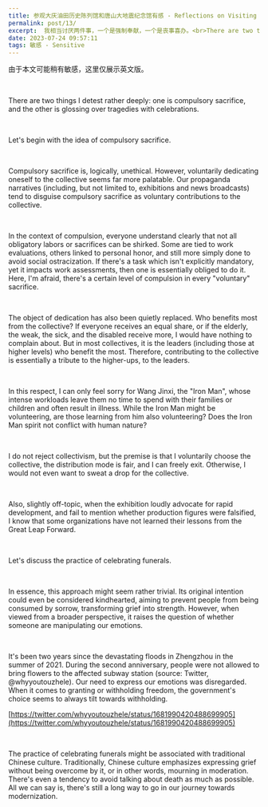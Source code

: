 ```yaml
---
title: 参观大庆油田历史陈列馆和唐山大地震纪念馆有感 - Reflections on Visiting the Daqing Oilfield History Exhibition Hall and the Tangshan Earthquake Memorial Hall
permalink: post/13/
excerpt:  我相当讨厌两件事，一个是强制奉献，一个是丧事喜办。<br>There are two things I detest rather deeply：one is compulsory sacrifice, and the other is glossing over tragedies with celebrations.
date: 2023-07-24 09:57:11
tags: 敏感 - Sensitive
---
```


<p class="tennisbot" id="如果需要的话，左上角有google翻译<br>There is Google Translate button in the upper left corner, if needed">由于本文可能稍有敏感，这里仅展示英文版。</p>

<br>

There are two things I detest rather deeply: one is compulsory sacrifice, and the other is glossing over tragedies with celebrations.

<br>

Let's begin with the idea of compulsory sacrifice.

<br>

Compulsory sacrifice is, logically, unethical. However, voluntarily dedicating oneself to the collective seems far more palatable. Our propaganda narratives (including, but not limited to, exhibitions and news broadcasts) tend to disguise compulsory sacrifice as voluntary contributions to the collective.

<br>

In the context of compulsion, everyone understand clearly that not all obligatory labors or sacrifices can be shirked. Some are tied to work evaluations, others linked to personal honor, and still more simply done to avoid social ostracization. If there's a task which isn't explicitly mandatory, yet it impacts work assessments, then one is essentially obliged to do it. Here, I'm afraid, there's a certain level of compulsion in every "voluntary" sacrifice.

<br>

The object of dedication has also been quietly replaced. Who benefits most from the collective? If everyone receives an equal share, or if the elderly, the weak, the sick, and the disabled receive more, I would have nothing to complain about. But in most collectives, it is the leaders (including those at higher levels) who benefit the most. Therefore, contributing to the collective is essentially a tribute to the higher-ups, to the leaders.

<br>

In this respect, I can only feel sorry for Wang Jinxi, the "Iron Man", whose intense workloads leave them no time to spend with their families or children and often result in illness. While the Iron Man might be volunteering, are those learning from him also volunteering? Does the Iron Man spirit not conflict with human nature?

<br>

I do not reject collectivism, but the premise is that I voluntarily choose the collective, the distribution mode is fair, and I can freely exit. Otherwise, I would not even want to sweat a drop for the collective.

<br>

Also, slightly off-topic, when the exhibition loudly advocate for rapid development, and fail to mention whether production figures were falsified, I know that some organizations have not learned their lessons from the Great Leap Forward.

<br>

Let's discuss the practice of celebrating funerals.

<br>

In essence, this approach might seem rather trivial. Its original intention could even be considered kindhearted, aiming to prevent people from being consumed by sorrow, transforming grief into strength. However, when viewed from a broader perspective, it raises the question of whether someone are manipulating our emotions.

<br>

It's been two years since the devastating floods in Zhengzhou in the summer of 2021. During the second anniversary, people were not allowed to bring flowers to the affected subway station (source: Twitter, @whyyoutouzhele). Our need to express our emotions was disregarded. When it comes to granting or withholding freedom, the government's choice seems to always tilt towards withholding.

[https://twitter.com/whyyoutouzhele/status/1681990420488699905](https://twitter.com/whyyoutouzhele/status/1681990420488699905)

<br>

The practice of celebrating funerals might be associated with traditional Chinese culture. Traditionally, Chinese culture emphasizes expressing grief without being overcome by it, or in other words, mourning in moderation. There's even a tendency to avoid talking about death as much as possible. All we can say is, there's still a long way to go in our journey towards modernization.